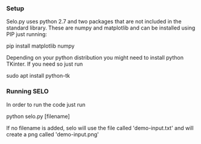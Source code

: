 ### Setup
Selo.py uses python 2.7 and two packages that are not included in the standard library. These are numpy and matplotlib
and can be installed using PIP just running:

pip install matplotlib numpy

Depending on your python distribution you might need to install python TKinter. If you need so just run

sudo apt install python-tk


### Running SELO
In order to run the code just run

python selo.py [filename]

If no filename is added, selo will use the file called 'demo-input.txt' and will create a png called 'demo-input.png'